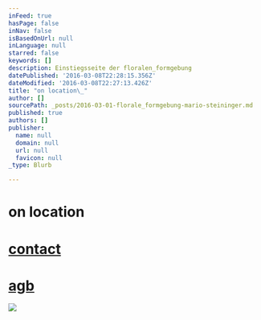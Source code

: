 ```yaml
---
inFeed: true
hasPage: false
inNav: false
isBasedOnUrl: null
inLanguage: null
starred: false
keywords: []
description: Einstiegsseite der floralen_formgebung
datePublished: '2016-03-08T22:28:15.356Z'
dateModified: '2016-03-08T22:27:13.426Z'
title: "on location\_"
author: []
sourcePath: _posts/2016-03-01-florale_formgebung-mario-steininger.md
published: true
authors: []
publisher:
  name: null
  domain: null
  url: null
  favicon: null
_type: Blurb

---
```

# on location 

# [contact][0]

# [agb][1]
![](https://the-grid-user-content.s3-us-west-2.amazonaws.com/7fb94107-0fc2-4c24-9dea-9723dca3b6d8.jpg)

[0]: https://thegrid.ai/mariosteininger/2bfded09-8e7c-4ea3-91c2-10f185c24950/
[1]: https://thegrid.ai/mariosteininger/46ab1528-8255-4867-8755-cb94b75ec158/